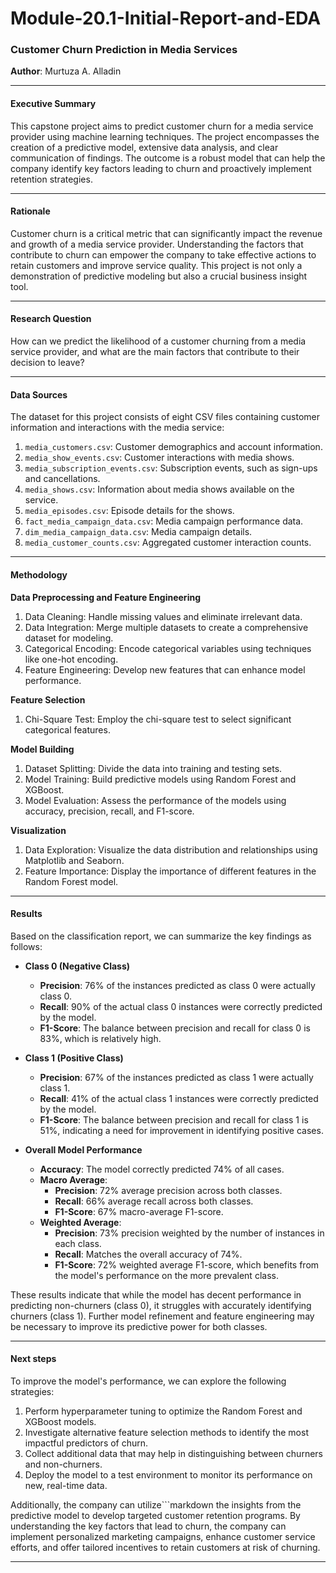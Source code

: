 # Module-20.1-Initial-Report-and-EDA
### Customer Churn Prediction in Media Services

**Author**: Murtuza A. Alladin

---

#### Executive Summary

This capstone project aims to predict customer churn for a media service provider using machine learning techniques. The project encompasses the creation of a predictive model, extensive data analysis, and clear communication of findings. The outcome is a robust model that can help the company identify key factors leading to churn and proactively implement retention strategies.

---

#### Rationale

Customer churn is a critical metric that can significantly impact the revenue and growth of a media service provider. Understanding the factors that contribute to churn can empower the company to take effective actions to retain customers and improve service quality. This project is not only a demonstration of predictive modeling but also a crucial business insight tool.

---

#### Research Question

How can we predict the likelihood of a customer churning from a media service provider, and what are the main factors that contribute to their decision to leave?

---

#### Data Sources

The dataset for this project consists of eight CSV files containing customer information and interactions with the media service:

1. `media_customers.csv`: Customer demographics and account information.
2. `media_show_events.csv`: Customer interactions with media shows.
3. `media_subscription_events.csv`: Subscription events, such as sign-ups and cancellations.
4. `media_shows.csv`: Information about media shows available on the service.
5. `media_episodes.csv`: Episode details for the shows.
6. `fact_media_campaign_data.csv`: Media campaign performance data.
7. `dim_media_campaign_data.csv`: Media campaign details.
8. `media_customer_counts.csv`: Aggregated customer interaction counts.

---

#### Methodology

**Data Preprocessing and Feature Engineering**

1. Data Cleaning: Handle missing values and eliminate irrelevant data.
2. Data Integration: Merge multiple datasets to create a comprehensive dataset for modeling.
3. Categorical Encoding: Encode categorical variables using techniques like one-hot encoding.
4. Feature Engineering: Develop new features that can enhance model performance.

**Feature Selection**

1. Chi-Square Test: Employ the chi-square test to select significant categorical features.

**Model Building**

1. Dataset Splitting: Divide the data into training and testing sets.
2. Model Training: Build predictive models using Random Forest and XGBoost.
3. Model Evaluation: Assess the performance of the models using accuracy, precision, recall, and F1-score.

**Visualization**

1. Data Exploration: Visualize the data distribution and relationships using Matplotlib and Seaborn.
2. Feature Importance: Display the importance of different features in the Random Forest model.

---

#### Results

Based on the classification report, we can summarize the key findings as follows:

- **Class 0 (Negative Class)**
  - **Precision**: 76% of the instances predicted as class 0 were actually class 0.
  - **Recall**: 90% of the actual class 0 instances were correctly predicted by the model.
  - **F1-Score**: The balance between precision and recall for class 0 is 83%, which is relatively high.

- **Class 1 (Positive Class)**
  - **Precision**: 67% of the instances predicted as class 1 were actually class 1.
  - **Recall**: 41% of the actual class 1 instances were correctly predicted by the model.
  - **F1-Score**: The balance between precision and recall for class 1 is 51%, indicating a need for improvement in identifying positive cases.

- **Overall Model Performance**
  - **Accuracy**: The model correctly predicted 74% of all cases.
  - **Macro Average**:
    - **Precision**: 72% average precision across both classes.
    - **Recall**: 66% average recall across both classes.
    - **F1-Score**: 67% macro-average F1-score.
  - **Weighted Average**:
    - **Precision**: 73% precision weighted by the number of instances in each class.
    - **Recall**: Matches the overall accuracy of 74%.
    - **F1-Score**: 72% weighted average F1-score, which benefits from the model's performance on the more prevalent class.

These results indicate that while the model has decent performance in predicting non-churners (class 0), it struggles with accurately identifying churners (class 1). Further model refinement and feature engineering may be necessary to improve its predictive power for both classes.

---

#### Next steps

To improve the model's performance, we can explore the following strategies:

1. Perform hyperparameter tuning to optimize the Random Forest and XGBoost models.
2. Investigate alternative feature selection methods to identify the most impactful predictors of churn.
3. Collect additional data that may help in distinguishing between churners and non-churners.
4. Deploy the model to a test environment to monitor its performance on new, real-time data.

Additionally, the company can utilize```markdown
the insights from the predictive model to develop targeted customer retention programs. By understanding the key factors that lead to churn, the company can implement personalized marketing campaigns, enhance customer service efforts, and offer tailored incentives to retain customers at risk of churning.

---
